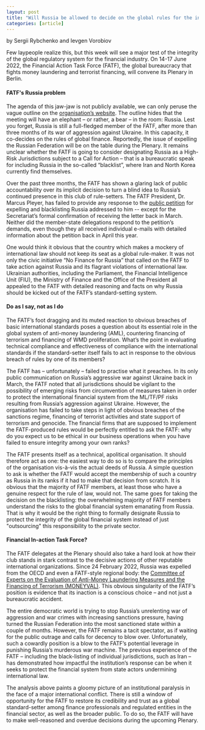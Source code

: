 ```yaml
---
layout: post
title: "Will Russia be allowed to decide on the global rules for the integrity of finance?"
categories: [article]
---
```

by Sergii Rybchenko and Ievgen Vorobiov

Few laypeople realize this, but this week will see a major test of the integrity of the global regulatory system for the financial industry. On 14-17 June 2022, the Financial Action Task Force (FATF), the global bureaucracy that fights money laundering and terrorist financing, will convene its Plenary in Berlin.

#### FATF's Russia problem

The agenda of this jaw-jaw is not publicly available, we can only peruse the vague outline on the [organisation’s website](https://www.fatf-gafi.org/publications/fatfgeneral/documents/plenary-june-2022.html). The outline hides that the meeting will have an elephant – or rather, a bear – in the room: Russia. Lest you forget, Russia is still a full-fledged member of the FATF, after more than three months of its war of aggression against Ukraine. In this capacity, it co-decides on the rules of global finance. Reportedly, the issue of expelling the Russian Federation will be on the table during the Plenary. It remains unclear whether the FATF is going to consider designating Russia as a High-Risk Jurisdictions subject to a Call for Action – that is a bureaucratic speak for including Russia in the so-called “blacklist”, where Iran and North Korea currently find themselves.

Over the past three months, the FATF has shown a glaring lack of public accountability over its implicit decision to turn a blind idea to Russia’s continued presence in this club of rule-setters. The FATF President, Dr. Marcus Pleyer, has failed to provide any response to the [public petition](https://no-finance-for-russia.com/petition/2022/03/16/expel-russia-fatf/) for expelling and blacklisting Russia addressed to him -- except for the Secretariat’s formal confirmation of receiving the letter back in March. Neither did the member-state delegations respond to the petition’s demands, even though they all received individual e-mails with detailed information about the petition back in April this year.

One would think it obvious that the country which makes a mockery of international law should not keep its seat as a global rule-maker. It was not only the civic initiative “No Finance for Russia” that called on the FATF to take action against Russia and its flagrant violations of international law. Ukrainian authorities, including the Parliament, the Financial Intelligence Unit (FIU), the Ministry of Finance and the Office of the President all appealed to the FATF with detailed reasoning and facts on why Russia should be kicked out of the FATF’s standard-setting system.

#### Do as I say, not as I do

The FATF’s foot dragging and its muted reaction to obvious breaches of basic international standards poses a question about its essential role in the global system of anti-money laundering (AML), countering financing of terrorism and financing of WMD proliferation. What’s the point in evaluating technical compliance and effectiveness of compliance with the international standards if the standard-setter itself fails to act in response to the obvious breach of rules by one of its members?

The FATF has – unfortunately – failed to practise what it preaches. In its only public communication on Russia’s aggressive war against Ukraine back in March, the FATF noted that all jurisdictions should be vigilant to the possibility of emerging risks from circumvention of measures taken in order to protect the international financial system from the ML/TF/PF risks resulting from Russia’s aggression against Ukraine. However, the organisation has failed to take steps in light of obvious breaches of the sanctions regime, financing of terrorist activities and state support of terrorism and genocide. The financial firms that are supposed to implement the FATF-produced rules would be perfectly entitled to ask the FATF: why do you expect us to be ethical in our business operations when you have failed to ensure integrity among your own ranks?

The FATF presents itself as a technical, apolitical organisation. It should therefore act as one: the easiest way to do so is to compare the principles of the organisation vis-à-vis the actual deeds of Russia. A simple question to ask is whether the FATF would accept the membership of such a country as Russia in its ranks if it had to make that decision from scratch. It is obvious that the majority of FATF members, at least those who have a genuine respect for the rule of law, would not. The same goes for taking the decision on the blacklisting: the overwhelming majority of FATF members understand the risks to the global financial system emanating from Russia. That is why it would be the right thing to formally designate Russia to protect the integrity of the global financial system instead of just "outsourcing" this responsibility to the private sector.

#### Financial In-action Task Force?

The FATF delegates at the Plenary should also take a hard look at how their club stands in stark contrast to the decisive actions of other reputable international organizations. Since 24 February 2022, Russia was expelled from the OECD and even a FATF-style regional body: the [Committee of Experts on the Evaluation of Anti-Money Laundering Measures and the Financing of Terrorism (MONEYVAL)](https://www.coe.int/en/web/moneyval/-/the-russian-federation-is-excluded-from-the-council-of-europe-and-moneyval). This obvious singularity of the FATF’s position is evidence that its inaction is a conscious choice – and not just a bureaucratic accident.

The entire democratic world is trying to stop Russia’s unrelenting war of aggression and war crimes with increasing sanctions pressure, having turned the Russian Federation into the most sanctioned state within a couple of months. However, the FATF remains a tacit spectator, as if waiting for the public outrage and calls for decency to blow over. Unfortunately, such a cowardly position is a blow to the FATF’s potential leverage in punishing Russia’s murderous war machine. The previous experience of the FATF – including the black-listing of individual jurisdictions, such as Iran – has demonstrated how impactful the institution’s response can be when it seeks to protect the financial system from state actors undermining international law.

The analysis above paints a gloomy picture of an institutional paralysis in the face of a major international conflict. There is still a window of opportunity for the FATF to restore its credibility and trust as a global standard-setter among finance professionals and regulated entities in the financial sector, as well as the broader public. To do so, the FATF will have to make well-reasoned and overdue decisions during the upcoming Plenary.
